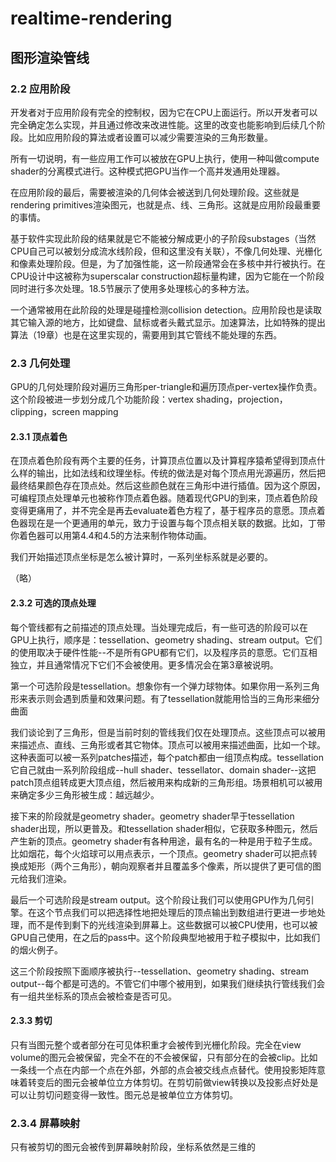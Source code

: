 # realtime-rendering

## 图形渲染管线

### 2.2 应用阶段

开发者对于应用阶段有完全的控制权，因为它在CPU上面运行。所以开发者可以完全确定怎么实现，并且通过修改来改进性能。这里的改变也能影响到后续几个阶段。比如应用阶段的算法或者设置可以减少需要渲染的三角形数量。

所有一切说明，有一些应用工作可以被放在GPU上执行，使用一种叫做compute shader的分离模式进行。这种模式把GPU当作一个高并发通用处理器。

在应用阶段的最后，需要被渲染的几何体会被送到几何处理阶段。这些就是rendering primitives渲染图元，也就是点、线、三角形。这就是应用阶段最重要的事情。

基于软件实现此阶段的结果就是它不能被分解成更小的子阶段substages（当然CPU自己可以被划分成流水线阶段，但和这里没有关联），不像几何处理、光栅化和像素处理阶段。但是，为了加强性能，这一阶段通常会在多核中并行被执行。在CPU设计中这被称为superscalar construction超标量构建，因为它能在一个阶段同时进行多次处理。18.5节展示了使用多处理核心的多种方法。

一个通常被用在此阶段的处理是碰撞检测collision detection。应用阶段也是读取其它输入源的地方，比如键盘、鼠标或者头戴式显示。加速算法，比如特殊的提出算法（19章）也是在这里实现的，需要用到其它管线不能处理的东西。

### 2.3 几何处理

GPU的几何处理阶段对遍历三角形per-triangle和遍历顶点per-vertex操作负责。这个阶段被进一步划分成几个功能阶段：vertex shading，projection，clipping，screen mapping

#### 2.3.1 顶点着色

在顶点着色阶段有两个主要的任务，计算顶点位置以及计算程序猿希望得到顶点什么样的输出，比如法线和纹理坐标。传统的做法是对每个顶点用光源遍历，然后把最终结果颜色存在顶点处。然后这些颜色就在三角形中进行插值。因为这个原因，可编程顶点处理单元也被称作顶点着色器。随着现代GPU的到来，顶点着色阶段变得更痛用了，并不完全是再去evaluate着色方程了，基于程序员的意愿。顶点着色器现在是一个更通用的单元，致力于设置与每个顶点相关联的数据。比如，丁带你着色器可以用第4.4和4.5的方法来制作物体动画。

我们开始描述顶点坐标是怎么被计算时，一系列坐标系就是必要的。

（略）

#### 2.3.2 可选的顶点处理

每个管线都有之前描述的顶点处理。当处理完成后，有一些可选的阶段可以在GPU上执行，顺序是：tessellation、geometry shading、stream output。它们的使用取决于硬件性能--不是所有GPU都有它们，以及程序员的意愿。它们互相独立，并且通常情况下它们不会被使用。更多情况会在第3章被说明。

第一个可选阶段是tessellation。想象你有一个弹力球物体。如果你用一系列三角形来表示则会遇到质量和效果问题。有了tessellation就能用恰当的三角形来细分曲面

我们谈论到了三角形，但是当前时刻的管线我们仅在处理顶点。这些顶点可以被用来描述点、直线、三角形或者其它物体。顶点可以被用来描述曲面，比如一个球。这种表面可以被一系列patches描述，每个patch都由一组顶点构成。tessellation它自己就由一系列阶段组成--hull shader、tessellator、domain shader--这把patch顶点组转成更大顶点组，然后被用来构成新的三角形组。场景相机可以被用来确定多少三角形被生成：越远越少。

接下来的阶段就是geometry shader。geometry shader早于tessellation shader出现，所以更普及。和tessellation shader相似，它获取多种图元，然后产生新的顶点。geometry shader有各种用途，最有名的一种是用于粒子生成。比如烟花，每个火焰球可以用点表示，一个顶点。geometry shader可以把点转换成矩形（两个三角形），朝向观察者并且覆盖多个像素，所以提供了更可信的图元给我们渲染。

最后一个可选阶段是stream output。这个阶段让我们可以使用GPU作为几何引擎。在这个节点我们可以把选择性地把处理后的顶点输出到数组进行更进一步地处理，而不是传到剩下的光线渲染到屏幕上。这些数据可以被CPU使用，也可以被GPU自己使用，在之后的pass中。这个阶段典型地被用于粒子模拟中，比如我们的烟火例子。

这三个阶段按照下面顺序被执行--tessellation、geometry shading、stream output--每个都是可选的。不管它们中哪个被用到，如果我们继续执行管线我们会有一组共坐标系的顶点会被检查是否可见。

#### 2.3.3 剪切

只有当图元整个或者部分在可见体积重才会被传到光栅化阶段。完全在view volume的图元会被保留，完全不在的不会被保留，只有部分在的会被clip。比如一条线一个点在内部一个点在外部，外部的点会被交线点点替代。使用投影矩阵意味着转变后的图元会被单位立方体剪切。在剪切前做view转换以及投影点好处是可以让剪切问题变得一致性。图元总是被单位立方体剪切。

### 2.3.4 屏幕映射

只有被剪切的图元会被传到屏幕映射阶段，坐标系依然是三维的

